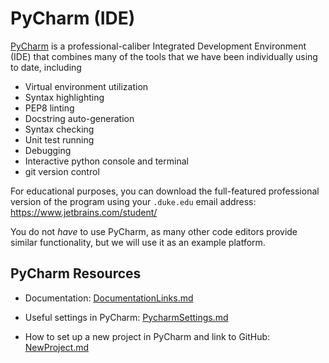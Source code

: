 # PyCharm (IDE)

[PyCharm](https://www.jetbrains.com/pycharm/) is a professional-caliber
Integrated Development Environment (IDE) that combines many of the tools that
we have been individually using to date, including
* Virtual environment utilization
* Syntax highlighting
* PEP8 linting
* Docstring auto-generation
* Syntax checking
* Unit test running
* Debugging
* Interactive python console and terminal
* git version control

For educational purposes, you can download the full-featured professional
version of the program using your `.duke.edu` email address: https://www.jetbrains.com/student/

You do not *have* to use PyCharm, as many other code editors provide similar
functionality, but we will use it as an example platform.

## PyCharm Resources
* Documentation:  [DocumentationLinks.md](DocumentationLinks.md)

* Useful settings in PyCharm:  [PycharmSettings.md](PycharmSettings.md)

* How to set up a new project in PyCharm and link to GitHub: 
[NewProject.md](NewProject.md)

<!---
+ PyCharm How To Videos:  Visit "BME 547 Videos" in the Resources section of 
Sakai      
  + Cloning a GitHub Repository to Local Computer
  + Git Workflow in PyCharm 
  + Using PyTest in PyCharm
  + These videos were made with PyCharm v 2018.2.  Some things are slightly 
    different with the more recent versions.  Refer to the details in
    [NewProject.md](NewProject.md) for updates when things are different.
--->    